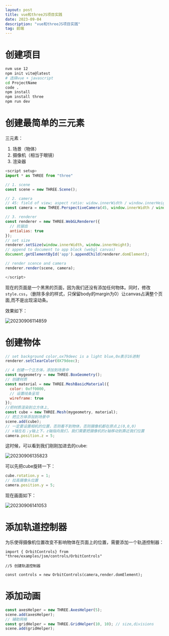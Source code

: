 ```yaml
---
layout: post
title: vue和threeJS项目实践
date: 2023-09-04
description: "vue和threeJS项目实践"
tag: 前端
---
```


# 创建项目

```bash
nvm use 12
npm init vite@latest
# 选择vue + javascript
cd ProjectName
code .
npm install
npm install three
npm run dev
```

# 创建最简单的三元素

三元素：

1. 场景（物体）
2. 摄像机（相当于眼镜）
3. 渲染器

```js
<script setup>
import * as THREE from "three"

// 1. scene
const scene = new THREE.Scene();

// 2. camera
// 45: field of view; aspect ratio: widow.innerWidth / window.innerHeight; 0.1: near clipping plane; 1000: far clipping plane
const camera = new THREE.PerspectiveCamera(45, window.innerWidth / window.innerHeight, 0.1, 1000);

// 3. renderer
const renderer = new THREE.WebGLRenderer({
  // 抗锯齿
  antialias: true
});
// set size
renderer.setSize(window.innerWidth, window.innerHeight);
// append to document to app block (webgl canvas)
document.getElementById('app').appendChild(renderer.domElement);

// render scence and camera
renderer.render(scene, camera);

</script>
```

现在的页面是一个黑黑的页面，因为我们还没有添加任何物体。同时，修改`style.css`，（删除多余的样式，只保留body的margin为0）让canvas占满整个页面,而不是出现滚动条。

效果如下：

![20230906114859](https://cdn.jsdelivr.net/gh/ChanJeunlam/PicgoBed/blogs/pictures/20230906114859.png)

# 创建物体

```js
// set background color,ox79deec is a light blue,0x表示16进制
renderer.setClearColor(0X79deec);

// 4 创建一个立方体，添加到场景中
const mygeometry = new THREE.BoxGeometry();
// 创建材质
const material = new THREE.MeshBasicMaterial({
  color: 0xff0000,
  // 设置线条呈现
  wireframe: true
});
//把材质渲染到立方体上,
const cube = new THREE.Mesh(mygeometry, material);
// 把立方体添加到场景中
scene.add(cube);
// 一定要设置相机的位置，否则看不到物体，否则摄像机都在原点上(0,0,0)
// x轴左右；y轴上下，z轴指向我们，我们需要把摄像机的z轴移动到靠近我们位置
camera.position.z = 5;
```

这时候，可以看到我们刚刚加进去的cube:

![20230906135823](https://cdn.jsdelivr.net/gh/ChanJeunlam/PicgoBed/blogs/pictures/20230906135823.png)

可以先把cube旋转一下：

```js
cube.rotation.y = 1;
// 拉高摄像头位置
camera.position.y = 5;
```

现在画面如下：

![20230906141053](https://cdn.jsdelivr.net/gh/ChanJeunlam/PicgoBed/blogs/pictures/20230906141053.png)


# 添加轨道控制器

为乐使得摄像机位置改变不影响物体在页面上的位置，需要添加一个轨道控制器：

```vue
import { OrbitControls} from  "three/examples/jsm/controls/OrbitControls"

//5 创建轨道控制器

const controls = new OrbitControls(camera,render.domElement);
```

# 添加动画


```js
const axesHelper = new THREE.AxesHelper(5);
scene.add(axesHelper);
// 辅助网格
const gridHelper = new THREE.GridHelper(10, 10); // size,divisions
scene.add(gridHelper);
```





